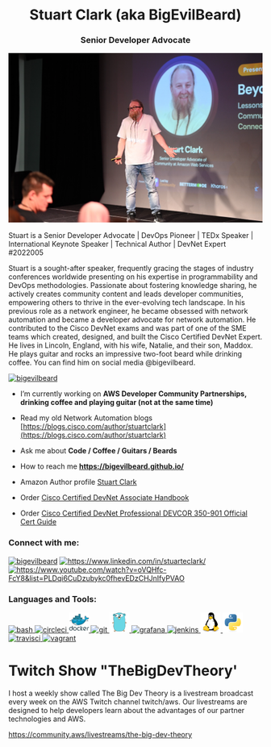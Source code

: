 <h1 align="center">Stuart Clark (aka BigEvilBeard)</h1>
<h3 align="center">Senior Developer Advocate</h3>


![ciscolive](./images/IMG_8029.jpeg)

Stuart is a Senior Developer Advocate |   DevOps Pioneer | TEDx Speaker | International Keynote Speaker | Technical Author | DevNet Expert #2022005
 
Stuart is a sought-after speaker, frequently gracing the stages of industry conferences worldwide presenting on his expertise in programmability and DevOps methodologies. Passionate about fostering knowledge sharing, he actively creates community content and leads developer communities, empowering others to thrive in the ever-evolving tech landscape. In his previous role as a network engineer, he became obsessed with network automation and became a developer advocate for network automation. He contributed to the Cisco DevNet exams and was part of one of the SME teams which created, designed, and built the Cisco Certified DevNet Expert. He lives in Lincoln, England, with his wife, Natalie, and their son, Maddox. He plays guitar and rocks an impressive two-foot beard while drinking coffee. You can find him on social media @bigevilbeard.


<p align="left"> <a href="https://twitter.com/bigevilbeard" target="blank"><img src="https://img.shields.io/twitter/follow/bigevilbeard?logo=twitter&style=for-the-badge" alt="bigevilbeard" /></a> </p>

- I’m currently working on **AWS Developer Community Partnerships, drinking coffee and playing guitar (not at the same time)**

-  Read my old Network Automation blogs [https://blogs.cisco.com/author/stuartclark](https://blogs.cisco.com/author/stuartclark)

- Ask me about **Code / Coffee / Guitars / Beards**

- How to reach me **https://bigevilbeard.github.io/**

- Amazon Author profile [Stuart Clark](https://www.amazon.com/~/e/B0B9YQN9CF)

- Order [Cisco Certified DevNet Associate Handbook](https://www.amazon.com/dp/B0CTR59YF5)
- Order [Cisco Certified DevNet Professional DEVCOR 350-901 Official Cert Guide](https://www.ciscopress.com/store/cisco-certified-devnet-professional-devcor-350-901-9780137370443)




<h3 align="left">Connect with me:</h3>
<p align="left">
<a href="https://twitter.com/bigevilbeard" target="blank"><img align="center" src="https://raw.githubusercontent.com/rahuldkjain/github-profile-readme-generator/master/src/images/icons/Social/twitter.svg" alt="bigevilbeard" height="30" width="40" /></a>
<a href="https://www.linkedin.com/in/stuarteclark/" target="blank"><img align="center" src="https://raw.githubusercontent.com/rahuldkjain/github-profile-readme-generator/master/src/images/icons/Social/linked-in-alt.svg" alt="https://www.linkedin.com/in/stuarteclark/" height="30" width="40" /></a>
<a href="https://www.youtube.com/watch?v=oVQHfc-FcY8&list=PLDqi6CuDzubykc0fhevEDzCHJnIfyPVAO" target="blank"><img align="center" src="https://raw.githubusercontent.com/rahuldkjain/github-profile-readme-generator/master/src/images/icons/Social/youtube.svg" alt="https://www.youtube.com/watch?v=oVQHfc-FcY8&list=PLDqi6CuDzubykc0fhevEDzCHJnIfyPVAO" height="30" width="40" /></a>
</p>

<h3 align="left">Languages and Tools:</h3>
<p align="left"> <a href="https://www.gnu.org/software/bash/" target="_blank" rel="noreferrer"> <img src="https://www.vectorlogo.zone/logos/gnu_bash/gnu_bash-icon.svg" alt="bash" width="40" height="40"/> </a> <a href="https://circleci.com" target="_blank" rel="noreferrer"> <img src="https://www.vectorlogo.zone/logos/circleci/circleci-icon.svg" alt="circleci" width="40" height="40"/> </a> <a href="https://www.docker.com/" target="_blank" rel="noreferrer"> <img src="https://raw.githubusercontent.com/devicons/devicon/master/icons/docker/docker-original-wordmark.svg" alt="docker" width="40" height="40"/> </a> <a href="https://git-scm.com/" target="_blank" rel="noreferrer"> <img src="https://www.vectorlogo.zone/logos/git-scm/git-scm-icon.svg" alt="git" width="40" height="40"/> </a> <a href="https://golang.org" target="_blank" rel="noreferrer"> <img src="https://raw.githubusercontent.com/devicons/devicon/master/icons/go/go-original.svg" alt="go" width="40" height="40"/> </a> <a href="https://grafana.com" target="_blank" rel="noreferrer"> <img src="https://www.vectorlogo.zone/logos/grafana/grafana-icon.svg" alt="grafana" width="40" height="40"/> </a> <a href="https://www.jenkins.io" target="_blank" rel="noreferrer"> <img src="https://www.vectorlogo.zone/logos/jenkins/jenkins-icon.svg" alt="jenkins" width="40" height="40"/> </a> <a href="https://www.linux.org/" target="_blank" rel="noreferrer"> <img src="https://raw.githubusercontent.com/devicons/devicon/master/icons/linux/linux-original.svg" alt="linux" width="40" height="40"/> </a> <a href="https://www.python.org" target="_blank" rel="noreferrer"> <img src="https://raw.githubusercontent.com/devicons/devicon/master/icons/python/python-original.svg" alt="python" width="40" height="40"/> </a> <a href="https://travis-ci.org" target="_blank" rel="noreferrer"> <img src="https://www.vectorlogo.zone/logos/travis-ci/travis-ci-icon.svg" alt="travisci" width="40" height="40"/> </a> <a href="https://www.vagrantup.com/" target="_blank" rel="noreferrer"> <img src="https://www.vectorlogo.zone/logos/vagrantup/vagrantup-icon.svg" alt="vagrant" width="40" height="40"/> </a> </p>


# Twitch Show "TheBigDevTheory'

I host a weekly show called The Big Dev Theory is a livestream broadcast every week on the AWS Twitch channel twitch/aws. Our livestreams are designed to help developers learn about the advantages of our partner technologies and AWS.

https://community.aws/livestreams/the-big-dev-theory

